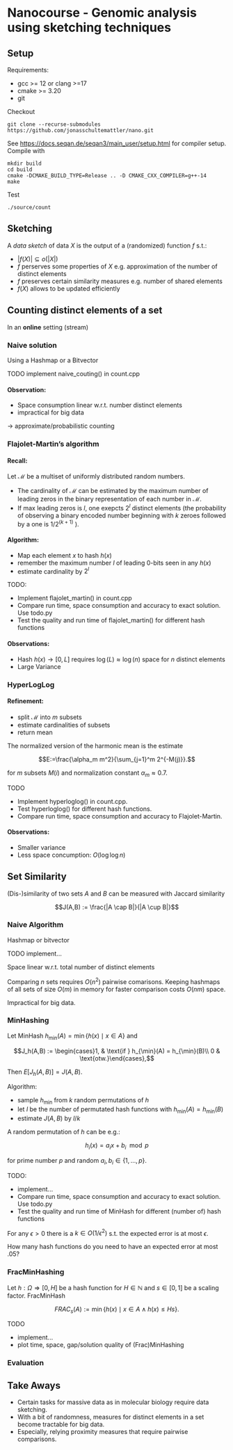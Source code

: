 # Nanocourse - Genomic analysis using sketching techniques


## Setup

Requirements:

 - gcc >= 12 or clang >=17
 - cmake >= 3.20
 - git

Checkout
```
git clone --recurse-submodules https://github.com/jonasschultemattler/nano.git
```

See https://docs.seqan.de/seqan3/main_user/setup.html for compiler setup. Compile with

```
mkdir build
cd build
cmake -DCMAKE_BUILD_TYPE=Release .. -D CMAKE_CXX_COMPILER=g++-14
make
```

Test
```
./source/count
```

## Sketching

A *data sketch* of data $X$ is the output of a (randomized) function $f$ s.t.:
 - $|f(X)| \subseteq o(|X|)$
 - $f$ perserves some properties of $X$ e.g. approximation of the number of distinct elements
 - $f$ preserves certain similarity measures e.g. number of shared elements
 - $f(X)$ allows to be updated efficiently


## Counting distinct elements of a set

In an **online** setting (stream)


### Naive solution

Using a Hashmap or a Bitvector

TODO implement naive_couting() in count.cpp

<!-- TODO plot space consumption/number of k-mers in plot.py -->


#### Observation:

- Space consumption linear w.r.t. number distinct elements
- impractical for big data

-> approximate/probabilistic counting


### Flajolet-Martin’s algorithm

#### Recall:

Let $\mathcal{M}$ be a multiset of uniformly distributed random numbers.
 - The cardinality of $\mathcal{M}$ can be estimated by the maximum number of leading zeros in the binary representation of each number in $\mathcal{M}$.
 - If max leading zeros is $l$, one exepcts $2^l$ distinct elements
(the probability of observing a binary encoded number beginning with $k$ zeroes followed by a one is $1/2^{(k+1)}$ ).

#### Algorithm:

- Map each element $x$ to hash $h(x)$
- remember the maximum number $l$ of leading 0-bits seen in any $h(x)$
- estimate cardinality by $2^l$

TODO:
- Implement flajolet_martin() in count.cpp
- Compare run time, space consumption and accuracy to exact solution. Use todo.py
- Test the quality and run time of flajolet_martin() for different hash functions


#### Observations:

 - Hash $h(x) \rightarrow [0,L]$ requires $\log(L) \approx \log(n)$ space for $n$ distinct elements
 - Large Variance


### HyperLogLog

#### Refinement:
- split $\mathcal{M}$ into $m$ subsets
- estimate cardinalities of subsets
- return mean

The normalized version of the harmonic mean is the estimate
```math
E:=\frac{\alpha_m m^2}{\sum_{j=1}^m 2^{-M(j)}}.
```
for $m$ subsets $M(i)$ and normalization constant $\alpha_m \approx 0.7$.

TODO
- Implement hyperloglog() in count.cpp.
- Test hyperloglog() for different hash functions.
- Compare run time, space consumption and accuracy to Flajolet-Martin.


#### Observations:

- Smaller variance
- Less space concumption: $O(\log \log n)$



## Set Similarity

(Dis-)similarity of two sets $A$ and $B$ can be measured with Jaccard similarity
```math
J(A,B) := \frac{|A \cap B|}{|A \cup B|}
```


### Naive Algorithm

Hashmap or bitvector

TODO implement...

Space linear w.r.t. total number of distinct elements

Comparing $n$ sets requires $O(n^2)$ pairwise comarisons.
Keeping hashmaps of all sets of size $O(m)$ in memory for faster comparison costs $O(n m)$ space.

Impractical for big data.


### MinHashing

Let MinHash $h_{\min}(A) = \min \lbrace h(x) \mid x \in A \rbrace$ and
```math
J_h(A,B) := \begin{cases}1, & \text{if } h_{\min}(A) = h_{\min}(B)\\ 0 & \text{otw.}\end{cases},
```
Then $E[J_h(A,B)] = J(A,B)$.

Algorithm:

- sample $h_{\min}$ from $k$ random permutations of $h$
- let $l$ be the number of permutated hash functions with $h_{\min}(A) = h_{\min}(B)$
- estimate $J(A,B)$ by $l/k$

A random permutation of $h$ can be e.g.:
```math
h_i(x) = a_i x + b_i \mod p
```
for prime number $p$ and random $a_i,b_i \in \lbrace 1,\ldots,p\rbrace$.

TODO:
- implement...
- Compare run time, space consumption and accuracy to exact solution. Use todo.py
- Test the quality and run time of MinHash for different (number of) hash functions

For any $\epsilon > 0$ there is a $k \in O(1/\epsilon^2)$ s.t. the expected error is at most $\epsilon$.

How many hash functions do you need to have an expected error at most $.05$?


### FracMinHashing

Let $h: \Omega \Rightarrow [0,H]$ be a hash function for $H \in \mathbb{N}$ and $s \in [0,1]$ be a scaling factor. FracMinHash
```math
FRAC_{s}(A) := \min \{ h(x) \mid x \in A \land h(x) \leq H s \}.
```

TODO
- implement...
- plot time, space, gap/solution quality of (Frac)MinHashing


### Evaluation





## Take Aways

- Certain tasks for massive data as in molecular biology require data sketching.
- With a bit of randomness, measures for distinct elements in a set become tractable for big data.
- Especially, relying proximity measures that require pairwise comparisons.





